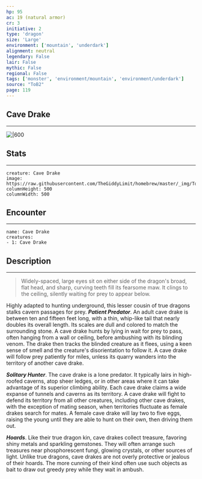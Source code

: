 ```yaml
---
hp: 95
ac: 19 (natural armor)
cr: 3
initiative: 2
type: 'dragon'    
size: 'Large'
environment: ['mountain', 'underdark']
alignment: neutral
legendary: False
lair: False
mythic: False
regional: False
tags: ['monster', 'environment/mountain', 'environment/underdark']
source: "ToB2"
page: 119
---
```


## Cave Drake
---

![|600](https://raw.githubusercontent.com/TheGiddyLimit/homebrew/master/_img/ToB2/creature/Cave%20Drake.webp)

## Stats
---

```statblock
creature: Cave Drake
image: https://raw.githubusercontent.com/TheGiddyLimit/homebrew/master/_img/ToB2/creature/token/Cave%20Drake%20%28Token%29.png
columnHeight: 500
columnWidth: 500
```

## Encounter
---

```encounter-table
name: Cave Drake
creatures:
- 1: Cave Drake
```

## Description
---
>Widely-spaced, large eyes sit on either side of the dragon's broad, flat head, and sharp, curving teeth fill its fearsome maw. It clings to the ceiling, silently waiting for prey to appear below.

Highly adapted to hunting underground, this lesser cousin of true dragons stalks cavern passages for prey.
**_Patient Predator_**. An adult cave drake is between ten and fifteen feet long, with a thin, whip-like tail that nearly doubles its overall length. Its scales are dull and colored to match the surrounding stone. A cave drake hunts by lying in wait for prey to pass, often hanging from a wall or ceiling, before ambushing with its blinding venom. The drake then tracks the blinded creature as it flees, using a keen sense of smell and the creature's disorientation to follow it. A cave drake will follow prey patiently for miles, unless its quarry wanders into the territory of another cave drake.

**_Solitary Hunter_**. The cave drake is a lone predator. It typically lairs in high-roofed caverns, atop sheer ledges, or in other areas where it can take advantage of its superior climbing ability. Each cave drake claims a wide expanse of tunnels and caverns as its territory. A cave drake will fight to defend its territory from all other creatures, including other cave drakes, with the exception of mating season, when territories fluctuate as female drakes search for mates. A female cave drake will lay two to five eggs, raising the young until they are able to hunt on their own, then driving them out.

**_Hoards_**. Like their true dragon kin, cave drakes collect treasure, favoring shiny metals and sparkling gemstones. They will often arrange such treasures near phosphorescent fungi, glowing crystals, or other sources of light. Unlike true dragons, cave drakes are not overly protective or jealous of their hoards. The more cunning of their kind often use such objects as bait to draw out greedy prey while they wait in ambush.






